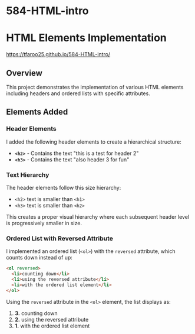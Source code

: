 # 584-HTML-intro
# HTML Elements Implementation
https://tfaroo25.github.io/584-HTML-intro/
## Overview

This project demonstrates the implementation of various HTML elements including headers and ordered lists with specific attributes.

## Elements Added

### Header Elements

I added the following header elements to create a hierarchical structure:

- **`<h2>`** - Contains the text "this is a test for header 2"
- **`<h3>`** - Contains the text "also header 3 for fun"

### Text Hierarchy

The header elements follow this size hierarchy:
- `<h2>` text is smaller than `<h1>`
- `<h3>` text is smaller than `<h2>`

This creates a proper visual hierarchy where each subsequent header level is progressively smaller in size.

### Ordered List with Reversed Attribute

I implemented an ordered list (`<ol>`) with the `reversed` attribute, which counts down instead of up:

```html
<ol reversed>
  <li>counting down</li>
  <li>using the reversed attribute</li>  
  <li>with the ordered list element</li>
</ol>
```

Using the `reversed` attribute in the `<ol>` element, the list displays as:
1. **3.** counting down
2. **2.** using the reversed attribute  
3. **1.** with the ordered list element
